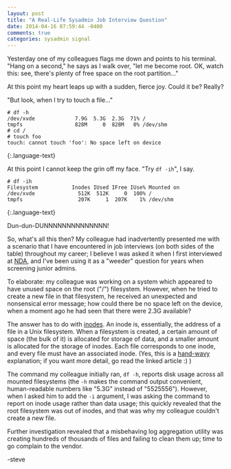 ```yaml
---
layout: post
title: "A Real-Life Sysadmin Job Interview Question"
date: 2014-04-16 07:59:44 -0400
comments: true
categories: sysadmin signal
---
```

Yesterday one of my colleagues flags me down and points to his terminal.  "Hang on a second," he says as I walk over, "let me become root. <type type type> OK, watch this: see, there's plenty of free space on the root partition..."

At this point my heart leaps up with a sudden, fierce joy.  Could it be?  Really?

"But look, when I try to touch a file..."

    # df -h
    /dev/xvde             7.9G  5.3G  2.3G  71% /
    tmpfs                 828M     0  828M   0% /dev/shm
    # cd /
    # touch foo
    touch: cannot touch 'foo': No space left on device
{:.language-text}

At this point I cannot keep the grin off my face.  "Try `df -ih`", I say.

    # df -ih
    Filesystem           Inodes IUsed IFree IUse% Mounted on
    /dev/xvde              512K  512K     0  100% /
    tmpfs                  207K     1  207K    1% /dev/shm
{:.language-text}

Dun-dun-DUNNNNNNNNNNNNNN!

<!-- more -->

So, what's all this then?  My colleague had inadvertently presented me with a scenario that I have encountered in job interviews (on both sides of the table) throughout my career; I believe I was asked it when I first interviewed at [NDA](https://en.wikipedia.org/wiki/Net_Daemons_Associates), and I've been using it as a "weeder" question for years when screening junior admins.

To elaborate: my colleague was working on a system which appeared to have unused space on the root ("/") filesystem.  However, when he tried to create a new file in that filesystem, he received an unexpected and nonsensical error message; how could there be no space left on the device, when a moment ago he had seen that there were 2.3G available?

The answer has to do with [inodes](https://en.wikipedia.org/wiki/Inode).  An inode is, essentially, the address of a file in a Unix filesystem.  When a filesystem is created, a certain amount of space (the bulk of it) is allocated for storage of data, and a smaller amount is allocated for the storage of inodes.  Each file corresponds to one inode, and every file must have an associated inode.  (Yes, this is a [hand-wavy](http://www.catb.org/jargon/html/H/handwave.html) explanation; if you want more detail, go read the linked article :) )

The command my colleague initially ran, `df -h`, reports disk usage across all mounted filesystems (the `-h` makes the command output convenient, human-readable numbers like "5.3G" instead of "5525556").  However, when I asked him to add the `-i` argument, I was asking the command to report on inode usage rather than data usage; this quickly revealed that the root filesystem was out of inodes, and that was why my colleague couldn't create a new file.

Further investigation revealed that a misbehaving log aggregation utility was creating hundreds of thousands of files and failing to clean them up; time to go complain to the vendor.

-steve
